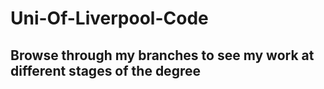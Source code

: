 # Uni-Of-Liverpool-Code

## Browse through my branches to see my work at different stages of the degree
